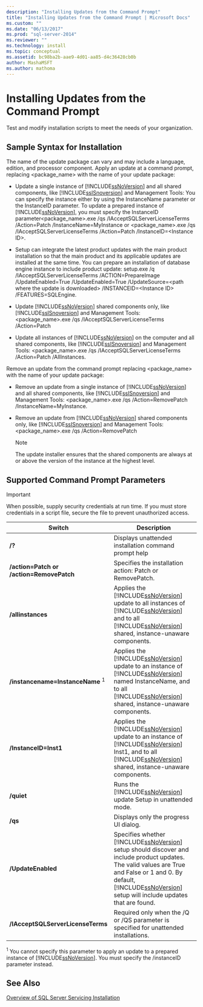 ```yaml
---
description: "Installing Updates from the Command Prompt"
title: "Installing Updates from the Command Prompt | Microsoft Docs"
ms.custom: ""
ms.date: "06/13/2017"
ms.prod: "sql-server-2014"
ms.reviewer: ""
ms.technology: install
ms.topic: conceptual
ms.assetid: bc98ba2b-aae9-4d01-aa85-d4c36428cb0b
author: MashaMSFT
ms.author: mathoma
---
```

# Installing Updates from the Command Prompt
  Test and modify installation scripts to meet the needs of your organization.  
  
## Sample Syntax for Installation  
 The name of the update package can vary and may include a language, edition, and processor component. Apply an update at a command prompt, replacing <package_name> with the name of your update package:  
  
-   Update a single instance of [!INCLUDE[ssNoVersion](../../includes/ssnoversion-md.md)] and all shared components, like [!INCLUDE[ssISnoversion](../../includes/ssisnoversion-md.md)] and Management Tools: You can specify the instance either by using the InstanceName parameter or the InstanceID parameter. To update a prepared instance of [!INCLUDE[ssNoVersion](../../includes/ssnoversion-md.md)], you must specify the InstanceID parameter<package_name>.exe /qs /IAcceptSQLServerLicenseTerms /Action=Patch /InstanceName=MyInstance  or <package_name>.exe /qs /IAcceptSQLServerLicenseTerms /Action=Patch /InstanceID=\<Instance ID>.  
  
-   Setup can integrate the latest product updates with the main product installation so that the main product and its applicable updates are installed at the same time. You can prepare an installation of database engine instance to include product update: setup.exe /q /IAcceptSQLServerLicenseTerms /ACTION=PrepareImage /UpdateEnabled=True /UpdateEnabled=True /UpdateSource=\<path where the update is downloaded> /INSTANCEID=\<Instance ID> /FEATURES=SQLEngine.  
  
-   Update [!INCLUDE[ssNoVersion](../../includes/ssnoversion-md.md)] shared components only, like [!INCLUDE[ssISnoversion](../../includes/ssisnoversion-md.md)] and Management Tools: <package_name>.exe /qs /IAcceptSQLServerLicenseTerms /Action=Patch  
  
-   Update all instances of [!INCLUDE[ssNoVersion](../../includes/ssnoversion-md.md)] on the computer and all shared components, like [!INCLUDE[ssISnoversion](../../includes/ssisnoversion-md.md)] and Management Tools: <package_name>.exe /qs /IAcceptSQLServerLicenseTerms /Action=Patch /AllInstances.  
  
 Remove an update from the command prompt replacing <package_name> with the name of your update package:  
  
-   Remove an update from a single instance of [!INCLUDE[ssNoVersion](../../includes/ssnoversion-md.md)] and all shared components, like [!INCLUDE[ssISnoversion](../../includes/ssisnoversion-md.md)] and Management Tools: <package_name>.exe /qs /Action=RemovePatch /InstanceName=MyInstance.  
  
-   Remove an update from [!INCLUDE[ssNoVersion](../../includes/ssnoversion-md.md)] shared components only, like [!INCLUDE[ssISnoversion](../../includes/ssisnoversion-md.md)] and Management Tools: <package_name>.exe /qs /Action=RemovePatch  
  
    > [!NOTE]  
    >  The update installer ensures that the shared components are always at or above the version of the instance at the highest level.  
  
## Supported Command Prompt Parameters  
  
> [!IMPORTANT]  
>  When possible, supply security credentials at run time. If you must store credentials in a script file, secure the file to prevent unauthorized access.  
  
|Switch|Description|  
|------------|-----------------|  
|**/?**|Displays unattended installation command prompt help|  
|**/action=Patch or /action=RemovePatch**|Specifies the installation action: Patch or RemovePatch.|  
|**/allinstances**|Applies the [!INCLUDE[ssNoVersion](../../includes/ssnoversion-md.md)] update to all instances of [!INCLUDE[ssNoVersion](../../includes/ssnoversion-md.md)] and to all [!INCLUDE[ssNoVersion](../../includes/ssnoversion-md.md)] shared, instance-unaware components.|  
|**/instancename=InstanceName** <sup>1</sup>|Applies the [!INCLUDE[ssNoVersion](../../includes/ssnoversion-md.md)] update to an instance of [!INCLUDE[ssNoVersion](../../includes/ssnoversion-md.md)] named InstanceName, and to all [!INCLUDE[ssNoVersion](../../includes/ssnoversion-md.md)] shared, instance-unaware components.|  
|**/InstanceID=Inst1**|Applies the [!INCLUDE[ssNoVersion](../../includes/ssnoversion-md.md)] update to an instance of [!INCLUDE[ssNoVersion](../../includes/ssnoversion-md.md)] Inst1, and to all [!INCLUDE[ssNoVersion](../../includes/ssnoversion-md.md)] shared, instance-unaware components.|  
|**/quiet**|Runs the [!INCLUDE[ssNoVersion](../../includes/ssnoversion-md.md)] update Setup in unattended mode.|  
|**/qs**|Displays only the progress UI dialog.|  
|**/UpdateEnabled**|Specifies whether [!INCLUDE[ssNoVersion](../../includes/ssnoversion-md.md)] setup should discover and include product updates. The valid values are True and False or 1 and 0. By default, [!INCLUDE[ssNoVersion](../../includes/ssnoversion-md.md)] setup will include updates that are found.|  
|**/IAcceptSQLServerLicenseTerms**|Required only when the /Q or /QS parameter is specified for unattended installations.|  
  
 <sup>1</sup> You cannot specify this parameter to apply an update to a prepared instance of [!INCLUDE[ssNoVersion](../../includes/ssnoversion-md.md)]. You must specify the /instanceID parameter instead.  
  
## See Also  
 [Overview of SQL Server Servicing Installation](../../sql-server/install/overview-of-sql-server-servicing-installation.md)  
  
  
